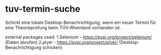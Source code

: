 # tuv-termin-suche
Schickt eine lokale Desktop-Benachrichtigung, wenn ein neuer Termin für eine Theorieprüfung beim TÜV-Rheinland vorhanden ist.

external packages used: 
1.Selenium - https://pypi.org/project/selenium/ (Daten abrufen)
2.plyer - https://pypi.org/project/plyer/ (Desktop-Benachrichtigung schicken)
